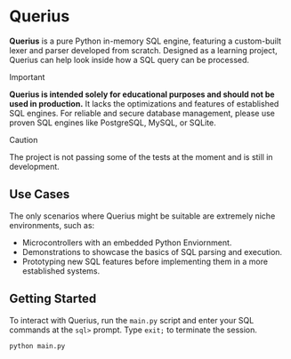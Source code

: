 # Querius

**Querius** is a pure Python in-memory SQL engine, featuring a custom-built lexer and parser developed from scratch. Designed as a learning project, Querius can help look inside how a SQL query can be processed.

> [!IMPORTANT]
> **Querius is intended solely for educational purposes and should not be used in production.** It lacks the optimizations and features of established SQL engines. For reliable and secure database management, please use proven SQL engines like PostgreSQL, MySQL, or SQLite.

> [!CAUTION]
> The project is not passing some of the tests at the moment and is still in development.


## Use Cases

The only scenarios where Querius might be suitable are extremely niche environments, such as:

- Microcontrollers with an embedded Python Enviornment.
- Demonstrations to showcase the basics of SQL parsing and execution.
- Prototyping new SQL features before implementing them in a more established systems.

## Getting Started

To interact with Querius, run the `main.py` script and enter your SQL commands at the `sql>` prompt. Type `exit;` to terminate the session.

```bash
python main.py
